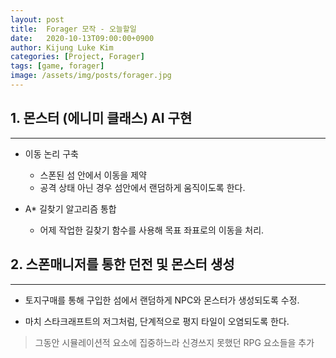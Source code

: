 ```yaml
---
layout: post
title:  Forager 모작 - 오늘할일
date:   2020-10-13T09:00:00+0900
author: Kijung Luke Kim
categories: [Project, Forager]
tags: [game, forager]
image: /assets/img/posts/forager.jpg
---
```


## 1. 몬스터 (에니미 클래스) AI 구현
---
 
- 이동 논리 구축
    
    - 스폰된 섬 안에서 이동을 제약
    - 공격 상태 아닌 경우 섬안에서 랜덤하게 움직이도록 한다.

- A* 길찾기 알고리즘 통합

    - 어제 작업한 길찾기 함수를 사용해 목표 좌표로의 이동을 처리.

## 2. 스폰매니저를 통한 던전 및 몬스터 생성  
---

- 토지구매를 통해 구입한 섬에서 랜덤하게 NPC와 몬스터가 생성되도록 수정.

- 마치 스타크래프트의 저그처럼, 단계적으로 평지 타일이 오염되도록 한다.

> 그동안 시뮬레이션적 요소에 집중하느라 신경쓰지 못했던 RPG 요소들을 추가